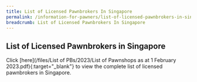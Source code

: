 ```yaml
---
title: List of Licensed Pawnbrokers In Singapore
permalink: /information-for-pawners/list-of-licensed-pawnbrokers-in-singapore/
breadcrumb: List of Licensed Pawnbrokers In Singapore
---
```

List of Licensed Pawnbrokers in Singapore
---
Click [here](/files/List of PBs/2023/List of Pawnshops as at 1 February 2023.pdf){:target="_blank"} to view the complete list of licensed pawnbrokers in Singapore.